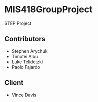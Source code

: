 # MIS418GroupProject
STEP Project

## Contributors
* Stephen Arychuk
* Timotei Albu
* Luke Telidetzki
* Paolo Fajardo

## Client
* Vince Davis
